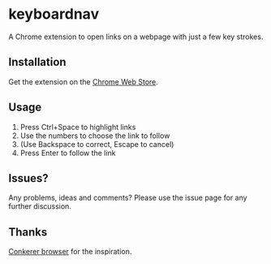 # keyboardnav
A Chrome extension to open links on a webpage with just a few key strokes.

## Installation
Get the extension on the [Chrome Web Store](https://chrome.google.com/webstore/detail/keyboard-navigation/pbeglgibmimhhoddioagekdgljpdekdg).

## Usage

1. Press Ctrl+Space to highlight links
2. Use the numbers to choose the link to follow
3. (Use Backspace to correct, Escape to cancel)
4. Press Enter to follow the link


## Issues?
Any problems, ideas and comments? Please use the issue page for any further discussion.


## Thanks
[Conkerer browser](http://conkeror.org) for the inspiration. 
